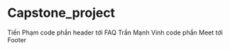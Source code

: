 # Capstone_project
Tiến Phạm code phần header tới FAQ
Trần Mạnh Vinh code phần Meet tới Footer
